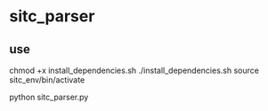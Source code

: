 # sitc_parser

## use
chmod +x install_dependencies.sh
./install_dependencies.sh
source sitc_env/bin/activate

python sitc_parser.py
